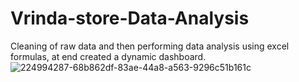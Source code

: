# Vrinda-store-Data-Analysis
Cleaning of raw data and then performing data analysis using excel formulas, at end created a dynamic dashboard.
![224994287-68b862df-83ae-44a8-a563-9296c51b161c](https://user-images.githubusercontent.com/113416542/230085061-7c347c28-894e-44af-9557-088643ec83e5.png)
